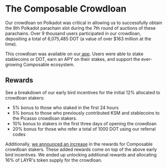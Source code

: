 # The Composable Crowdloan

Our crowdloan on Polkadot was critical in allowing us to successfully obtain the 8th Polkadot parachain slot during the 
7th round of auctions of these parachains. Over 9 thousand users participated in our crowdloan, depositing a total of 
6,075,485 DOT (a value of over $163 million at the time).

This crowdloan was available on our[ app](https://crowdloan.composable.finance/). Users were able to stake stablecoins 
or DOT, earn an APY on their stakes, and support the ever-growing Composable ecosystem. 


## Rewards

See a breakdown of our early bird incentives for the initial 12% allocated to crowdloan stakers:



* 5% bonus to those who staked in the first 24 hours
* 5% bonus to those who previously contributed KSM and stablecoins to the Picasso crowdloan stakers.
* 10% bonus to stakers in the first three days of opening the crowdloan
* 20% bonus for those who refer a total of 1000 DOT using our referral codes

Additionally,
[we announced an increase](https://composablefi.medium.com/christmas-comes-early-for-crowdloan-contributors-30-increase-in-rewards-ffc11c911af7) 
in the rewards for Composable crowdloan stakers. These added rewards come on top of the above early bird incentives. 
We ended up unlocking additional rewards and allocating 16% of LAYR's token supply for the crowdloan.
